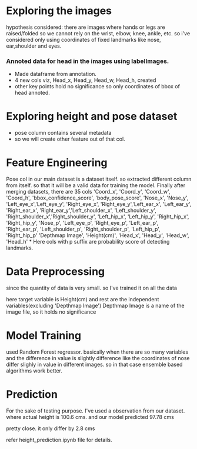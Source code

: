 # Exploring the images

hypothesis considered:
there are images where hands or legs are raised/folded so we cannot rely on the wrist, elbow, knee, ankle, etc.
so i've considered only using coordinates of fixed landmarks like nose, ear,shoulder and eyes.

### Annoted data for head in the images using labelImages.
- Made dataframe from annotation.
- 4 new cols viz, Head_x, Head_y, Head_w, Head_h, created
- other key points hold no significance so only coordinates of bbox of head annoted.


# Exploring height and pose dataset

- pose column contains several metadata
- so we will create other feature out of that col.

# Feature Engineering

Pose col in our main dataset is a dataset itself.
so extracted different column from itself.
so that it will be a valid data for training the model.
Finally after merging datasets, there are 35 cols
		'Coord_x', 'Coord_y', 'Coord_w', 'Coord_h', 
            'bbox_confidence_score', 'body_pose_score',
            'Nose_x', 'Nose_y', 'Left_eye_x','Left_eye_y', 
            'Right_eye_x', 'Right_eye_y','Left_ear_x', 'Left_ear_y',
		'Right_ear_x', 'Right_ear_y','Left_shoulder_x', 
		'Left_shoulder_y', 'Right_shoulder_x','Right_shoulder_y', 
		'Left_hip_x', 'Left_hip_y', 'Right_hip_x',
		'Right_hip_y', 'Nose_p', 'Left_eye_p', 'Right_eye_p', 
		'Left_ear_p', 'Right_ear_p', 'Left_shoulder_p',
            'Right_shoulder_p', 'Left_hip_p', 'Right_hip_p'
		'Depthmap Image', 'Height(cm)', 'Head_x',
		'Head_y', 'Head_w', 'Head_h'
		* Here cols with p suffix are probability score of detecting landmarks.

# Data Preprocessing

since the quantity of data is very small.
so I've trained it on all the data

here target variable is Height(cm)
and rest are the independent variables(excluding 'Depthmap Image')
Depthmap Image is a name of the image file, so it holds no significance

# Model Training
used Random Forest regressor.
basically when there are so many variables and the difference in value is slightly 
difference like the coordinates of nose differ slighly in value in different images.
so in that case ensemble based algorithms work better.

# Prediction

For the sake of testing purpose.
I've used a observation from our dataset.
where actual height is 100.6 cms.
and our model predicted 97.78 cms

pretty close. it only differ by 2.8 cms

refer height_prediction.ipynb file for details.
